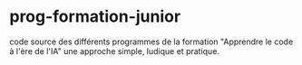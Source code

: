# prog-formation-junior

code source des différents programmes de la formation "Apprendre le code à l'ère de l'IA" une approche simple, ludique et pratique.
